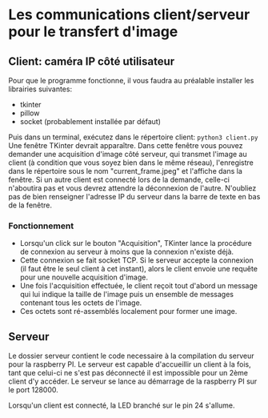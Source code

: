 # Les communications client/serveur pour le transfert d'image

## Client: caméra IP côté utilisateur
Pour que le programme fonctionne, il vous faudra au préalable installer les librairies suivantes: 
- tkinter
- pillow
- socket (probablement installée par défaut)  

Puis dans un terminal, exécutez dans le répertoire client: `python3 client.py` 
Une fenêtre TKinter devrait apparaître. Dans cette fenêtre vous pouvez demander une acquisition d'image côté serveur, qui transmet l'image au client (à condition que vous soyez bien dans le même réseau), l'enregistre dans le répertoire sous le nom "current_frame.jpeg" et l'affiche dans la fenêtre. Si un autre client est connecté lors de la demande, celle-ci n'aboutira pas et vous devrez attendre la déconnexion de l'autre.
N'oubliez pas de bien renseigner l'adresse IP du serveur dans la barre de texte en bas de la fenêtre.

### Fonctionnement
- Lorsqu'un click sur le bouton "Acquisition", TKinter lance la procédure de connexion au serveur à moins que la connexion n'existe déjà.
- Cette connexion se fait socket TCP. Si le serveur accepte la connexion (il faut être le seul client à cet instant), alors le client envoie une requête pour une nouvelle acquisition d'image.
- Une fois l'acquisition effectuée, le client reçoit tout d'abord un message qui lui indique la taille de l'image puis un ensemble de messages contenant tous les octets de l'image.
- Ces octets sont ré-assemblés localement pour former une image.

## Serveur

Le dossier serveur contient le code necessaire à la compilation du serveur pour la raspberry PI.
Le serveur est capable d'accueillir un client à la fois, tant que celui-ci ne s'est pas déconnecté il est impossible pour un 2ème client d'y accéder. Le serveur se lance au démarrage de la raspberry PI sur le port 128000.

Lorsqu'un client est connecté, la LED branché sur le pin 24 s'allume.
